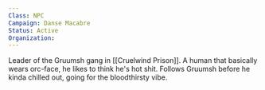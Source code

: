 ```yaml
---
Class: NPC
Campaign: Danse Macabre
Status: Active
Organization:
---
```

Leader of the Gruumsh gang in [[Cruelwind Prison]]. A human that basically wears orc-face, he likes to think he's hot shit. Follows Gruumsh before he kinda chilled out, going for the bloodthirsty vibe.